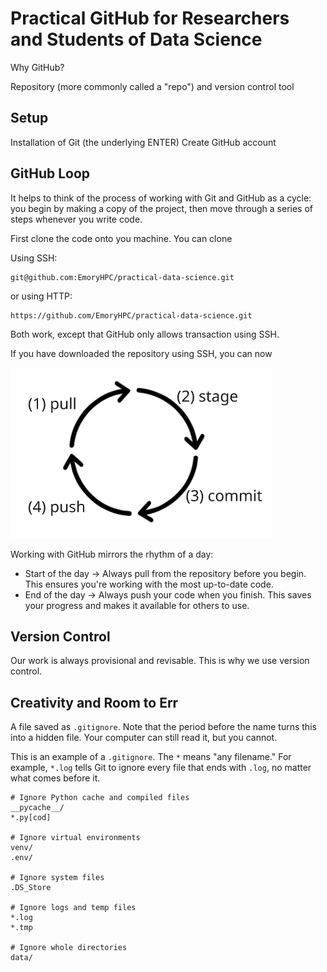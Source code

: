 # Practical GitHub for Researchers and Students of Data Science

Why GitHub?

Repository (more commonly called a "repo") and version control tool 

## Setup

Installation of Git (the underlying ENTER)
Create GitHub account 

## GitHub Loop

It helps to think of the process of working with Git and GitHub as a cycle: you begin by making a copy of the project, then move through a series of steps whenever you write code. 

First clone the code onto you machine. You can clone 

Using SSH: 

```
git@github.com:EmoryHPC/practical-data-science.git
```

or using HTTP: 

```
https://github.com/EmoryHPC/practical-data-science.git
```

Both work, except that GitHub only allows transaction using SSH. 

If you have downloaded the repository using SSH, you can now 

![GitHub Loop Image](https://raw.githubusercontent.com/EmoryHPC/practical-data-science/main/github/images/github_loop.png)

Working with GitHub mirrors the rhythm of a day:

* Start of the day → Always pull from the repository before you begin. This ensures you're working with the most up-to-date code.
* End of the day → Always push your code when you finish. This saves your progress and makes it available for others to use.

## Version Control

Our work is always provisional and revisable. This is why we use version control. 

## Creativity and Room to Err

A file saved as `.gitignore`. Note that the period before the name turns this into a hidden file. Your computer can still read it, but you cannot. 

This is an example of a `.gitignore`. The `*` means "any filename." For example, `*.log` tells Git to ignore every file that ends with `.log`, no matter what comes before it.

```
# Ignore Python cache and compiled files
__pycache__/
*.py[cod]

# Ignore virtual environments
venv/
.env/

# Ignore system files
.DS_Store

# Ignore logs and temp files
*.log
*.tmp

# Ignore whole directories
data/
```

